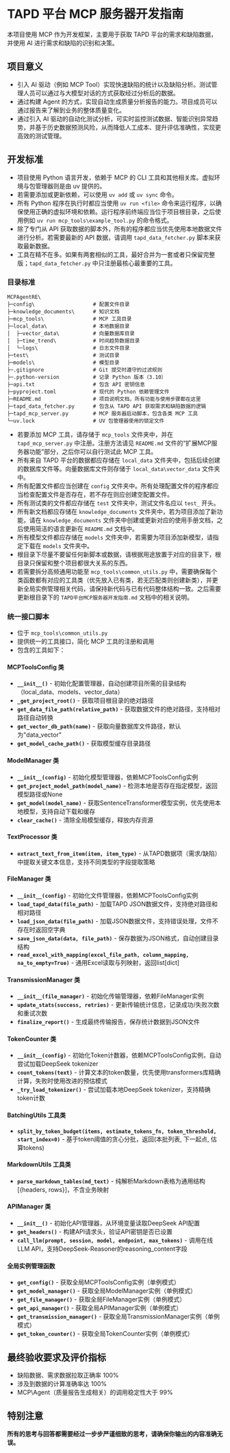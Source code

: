 # TAPD 平台 MCP 服务器开发指南

本项目使用 MCP 作为开发框架，主要用于获取 TAPD 平台的需求和缺陷数据，并使用 AI 进行需求和缺陷的识别和决策。

## 项目意义

* 引入 AI 驱动（例如 MCP Tool）实现快速缺陷的统计以及缺陷分析。测试管理人员可以通过与大模型对话的方式获取经过分析后的数据。
* 通过构建 Agent 的方式，实现自动生成质量分析报告的能力。项目成员可以通过报告来了解到业务的整体质量变化。
* 通过引入 AI 驱动的自动化测试分析，可实时监控测试数据、智能识别异常趋势，并基于历史数据预测风险，从而降低人工成本、提升评估准确性，实现更高效的测试管理。

## 开发标准

* 项目使用 Python 语言开发，依赖于 MCP 的 CLI 工具和其他相关库。虚拟环境与包管理器则是由 uv 提供的。
* 若需要添加或更新依赖，可以使用 `uv add` 或 `uv sync` 命令。
* 所有 Python 程序在执行时都应当使用 `uv run <file>` 命令来运行程序，以确保使用正确的虚拟环境和依赖。运行程序前终端应当位于项目根目录，之后使用例如 `uv run mcp_tools\example_tool.py` 的命令格式。
* 除了专门从 API 获取数据的脚本外，所有的程序都应当优先使用本地数据文件进行分析。若需要最新的 API 数据，请调用 `tapd_data_fetcher.py` 脚本来获取最新数据。
* 工具在精不在多。如果有两套相似的工具，最好合并为一套或者只保留完整版；`tapd_data_fetcher.py` 中只注册最核心最重要的工具。

### 目录标准

```text
MCPAgentRE\
├─config\                   # 配置文件目录
├─knowledge_documents\      # 知识文档
├─mcp_tools\                # MCP 工具目录
├─local_data\               # 本地数据目录
│  ├─vector_data\           # 向量数据库目录
│  ├─time_trend\            # 时间趋势数据目录
│  └─logs\                  # 日志文件目录
├─test\                     # 测试目录
├─models\                   # 模型目录
├─.gitignore                # Git 提交时遵守的过滤规则
├─.python-version           # 记录 Python 版本（3.10）
├─api.txt                   # 包含 API 密钥信息
├─pyproject.toml            # 现代的 Python 依赖管理文件
├─README.md                 # 项目说明文档，所有功能与使用步骤都在这里
├─tapd_data_fetcher.py      # 包含从 TAPD API 获取需求和缺陷数据的逻辑
├─tapd_mcp_server.py        # MCP 服务器启动脚本，包含各类 MCP 工具
└─uv.lock                   # UV 包管理器使用的锁定文件
```

* 若要添加 MCP 工具，请存储于 `mcp_tools` 文件夹中，并在 `tapd_mcp_server.py` 中注册。注册方法请见 `README.md` 文件的“扩展MCP服务器功能”部分，之后你可以自行测试此 MCP 工具。
* 所有来自 TAPD 平台的数据都应存储在 `local_data` 文件夹中，包括后续创建的数据库文件等。向量数据库文件则存储于 `local_data\vector_data` 文件夹中。
* 所有配置文件都应当创建在 `config` 文件夹中。所有处理配置文件的程序都应当检查配置文件是否存在，若不存在则应创建空配置文件。
* 所有测试类的文件都应存储在 `test` 文件夹中，测试文件名应以 `test_` 开头。
* 所有新文档都应存储在 `knowledge_documents` 文件夹中，若为项目添加了新功能，请在 `knowledge_documents` 文件夹中创建或更新对应的使用手册文档，之后使用简洁的语言更新在 `README.md` 文档中。
* 所有模型文件都应存储在 `models` 文件夹中，若需要为项目添加新模型，请指定下载在 `models` 文件夹中。
* 根目录下尽量不要留任何新脚本或数据，请根据用途放置于对应的目录下，根目录只保留和整个项目都很大关系的东西。
* 若需要拆分高频通用功能至 `mcp_tools\common_utils.py` 中，需要确保每个类函数都有对应的工具类（优先放入已有类，若无匹配类则创建新类），并更新全局实例管理相关代码，请保持新代码与已有代码整体结构一致。之后需要更新根目录下的 `TAPD平台MCP服务器开发指南.md` 文档中的相关说明。

### 统一接口脚本

* 位于 `mcp_tools\common_utils.py`
* 提供统一的工具接口，简化 MCP 工具的注册和调用
* 包含的工具如下：

#### MCPToolsConfig 类

* **`__init__()`** - 初始化配置管理器，自动创建项目所需的目录结构（local_data、models、vector_data）
* **`_get_project_root()`** - 获取项目根目录的绝对路径
* **`get_data_file_path(relative_path)`** - 获取数据文件的绝对路径，支持相对路径自动转换
* **`get_vector_db_path(name)`** - 获取向量数据库文件路径，默认为"data_vector"
* **`get_model_cache_path()`** - 获取模型缓存目录路径

#### ModelManager 类

* **`__init__(config)`** - 初始化模型管理器，依赖MCPToolsConfig实例
* **`get_project_model_path(model_name)`** - 检测本地是否存在指定模型，返回模型路径或None
* **`get_model(model_name)`** - 获取SentenceTransformer模型实例，优先使用本地模型，支持自动下载和缓存
* **`clear_cache()`** - 清除全局模型缓存，释放内存资源

#### TextProcessor 类

* **`extract_text_from_item(item, item_type)`** - 从TAPD数据项（需求/缺陷）中提取关键文本信息，支持不同类型的字段提取策略

#### FileManager 类

* **`__init__(config)`** - 初始化文件管理器，依赖MCPToolsConfig实例
* **`load_tapd_data(file_path)`** - 加载TAPD JSON数据文件，支持绝对路径和相对路径
* **`load_json_data(file_path)`** - 加载JSON数据文件，支持错误处理，文件不存在时返回空字典
* **`save_json_data(data, file_path)`** - 保存数据为JSON格式，自动创建目录结构
* **`read_excel_with_mapping(excel_file_path, column_mapping, na_to_empty=True)`** - 通用Excel读取与列映射，返回list[dict]

#### TransmissionManager 类

* **`__init__(file_manager)`** - 初始化传输管理器，依赖FileManager实例
* **`update_stats(success, retries)`** - 更新传输统计信息，记录成功/失败次数和重试次数
* **`finalize_report()`** - 生成最终传输报告，保存统计数据到JSON文件

#### TokenCounter 类

* **`__init__(config)`** - 初始化Token计数器，依赖MCPToolsConfig实例，自动尝试加载DeepSeek tokenizer
* **`count_tokens(text)`** - 计算文本的token数量，优先使用transformers库精确计算，失败时使用改进的预估模式
* **`_try_load_tokenizer()`** - 尝试加载本地DeepSeek tokenizer，支持精确token计数

#### BatchingUtils 工具类

* **`split_by_token_budget(items, estimate_tokens_fn, token_threshold, start_index=0)`** - 基于token阈值的贪心分批，返回(本批列表, 下一起点, 估算tokens)

#### MarkdownUtils 工具类

* **`parse_markdown_tables(md_text)`** - 纯解析Markdown表格为通用结构[{headers, rows}]，不含业务映射

#### APIManager 类

* **`__init__()`** - 初始化API管理器，从环境变量读取DeepSeek API配置
* **`get_headers()`** - 构建API请求头，验证API密钥是否已设置
* **`call_llm(prompt, session, model, endpoint, max_tokens)`** - 调用在线LLM API，支持DeepSeek-Reasoner的reasoning_content字段

#### 全局实例管理函数

* **`get_config()`** - 获取全局MCPToolsConfig实例（单例模式）
* **`get_model_manager()`** - 获取全局ModelManager实例（单例模式）
* **`get_file_manager()`** - 获取全局FileManager实例（单例模式）
* **`get_api_manager()`** - 获取全局APIManager实例（单例模式）
* **`get_transmission_manager()`** - 获取全局TransmissionManager实例（单例模式）
* **`get_token_counter()`** - 获取全局TokenCounter实例（单例模式）

## 最终验收要求及评价指标

* 缺陷数据、需求数据拉取正确率 100%
* 涉及到数据的计算准确率达 100%
* MCP\Agent（质量报告生成相关）的调用稳定性大于 99%

## 特别注意

**所有的思考与回答都需要经过一步步严谨细致的思考，请确保你输出的内容准确无误。**
